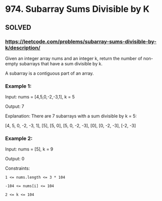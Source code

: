 # 974. Subarray Sums Divisible by K

## SOLVED
### https://leetcode.com/problems/subarray-sums-divisible-by-k/description/
Given an integer array nums and an integer k, return the number of non-empty subarrays that have a sum divisible by k.



A subarray is a contiguous part of an array.





### Example 1:





Input: nums = [4,5,0,-2,-3,1], k = 5


Output: 7



Explanation: There are 7 subarrays with a sum divisible by k = 5:

[4, 5, 0, -2, -3, 1], [5], [5, 0], [5, 0, -2, -3], [0], [0, -2, -3], [-2, -3]





### Example 2:





Input: nums = [5], k = 9


Output: 0







Constraints:





	1 <= nums.length <= 3 * 104

	-104 <= nums[i] <= 104

	2 <= k <= 104



